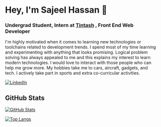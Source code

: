 # Hey, I'm Sajeel Hassan 👋

### Undergrad Student, Intern at [Tintash](https://tintash.com) , Front End Web Developer

I'm highly motivated when it comes to learning new technologies or toolchains related to development trends. I spend most of my time learning and experimenting with anything that looks promising. Logical problem solving has always appealed to me and this explains my interest to learn modern technologies.
I would love to interact with those people who can help me grow more.
My hobbies take me to cars, aircraft, gadgets, and tech.
I actively take part in sports and extra co-curricular activities.


[![LinkedIn](https://img.shields.io/badge/LinkedIn-SajeelHassan-blue)](https://www.linkedin.com/in/sajeelhassan/)
<!-- [![Website](https://img.shields.io/badge/Website-justinpaulhammond.com-green)](https://.com) -->
## GitHub Stats

[![GitHub Stats](https://github-readme-stats.vercel.app/api?username=sajeelhassan&show_icons=true&icon_color=805AD5&text_color=718096&bg_color=ffffff00&hide_title=true&include_all_commits=true&count_private=true&hide_border=true)](https://www.linkedin.com/in/sajeelhassan/)

[![Top Langs](https://github-readme-stats.vercel.app/api/top-langs/?username=sajeelhassan&layout=compact&icon_color=805AD5&text_color=718096&bg_color=ffffff00&hide_border=true&langs_count=8&hide=Blade,Hack)](https://www.linkedin.com/in/sajeelhassan/)


